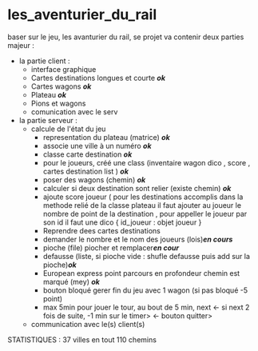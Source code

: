 # les_aventurier_du_rail

baser sur le jeu, les avanturier du rail, se projet va contenir deux parties majeur : 
 - la partie client :
     - interface graphique
     - Cartes destinations longues et courte ***ok***
     - Cartes wagons ***ok***
     - Plateau ***ok***
     - Pions et wagons
     - comunication avec le serv
 - la partie serveur : 
     - calcule de l'état du jeu
        - representation du plateau (matrice) ***ok***
        - associe une ville à un numéro ***ok***
        - classe carte destination ***ok***
        - pour le joueurs, créé une class (inventaire wagon dico , score , cartes destination list ) ***ok***
        - poser des wagons (chemin) ***ok***
        - calculer si deux destination sont relier (existe chemin)  ***ok***
        - ajoute score joueur ( pour les destinations accomplis dans la methode relié de la classe plateau il faut ajouter au joueur le nombre de point de la destination , pour appeller le joueur par son id il faut une dico { id_joueur : objet joueur }
        - Reprendre dees cartes destinations
        - demander le nombre et le nom des joueurs (lois)***en cours***
        - pioche (file) piocher et remplacer***en cour***
        - defausse (liste, si pioche vide : shufle defausse puis add sur la pioche)***ok***
        - European express point parcours en profondeur chemin est marqué (mey) ***ok***
        - bouton bloqué gerer fin du jeu avec 1 wagon (si pas bloqué -5 point)
        - max 5min pour jouer le tour, au bout de 5 min, next
       <- si next 2 fois de suite, -1 min sur le timer>
       <- bouton quitter> 
     - communication avec le(s) client(s)

STATISTIQUES :
37 villes en tout 
110 chemins
